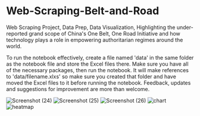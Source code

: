 # Web-Scraping-Belt-and-Road
Web Scraping Project, Data Prep, Data Visualization, Highlighting the under-reported grand scope of China's One Belt, One Road Initiative and how technology plays a role in empowering authoritarian regimes around the world. 

To run the notebook effectively, create a file named 'data' in the same folder as the notebook file and store the Excel files there. Make sure you have all of the necessary packages, then run the notebook. It will make references to 'data/filename.xlxs' so make sure you created that folder and have moved the Excel files to it before running the notebook. Feedback, updates and suggestions for improvement are more than welcome.

![Screenshot (24)](https://user-images.githubusercontent.com/68612270/91799164-54b90c00-ebdb-11ea-820b-11240c7b1bce.png)
![Screenshot (25)](https://user-images.githubusercontent.com/68612270/91799169-5682cf80-ebdb-11ea-9664-fae869bae1c8.png)
![Screenshot (26)](https://user-images.githubusercontent.com/68612270/91799173-584c9300-ebdb-11ea-8f42-3fe29f8ef430.png)
![chart](https://user-images.githubusercontent.com/68612270/91799177-5a165680-ebdb-11ea-9ab8-d6e5e77277d8.png)
![heatmap](https://user-images.githubusercontent.com/68612270/91799179-5aaeed00-ebdb-11ea-832f-93866fd5dc58.png)
